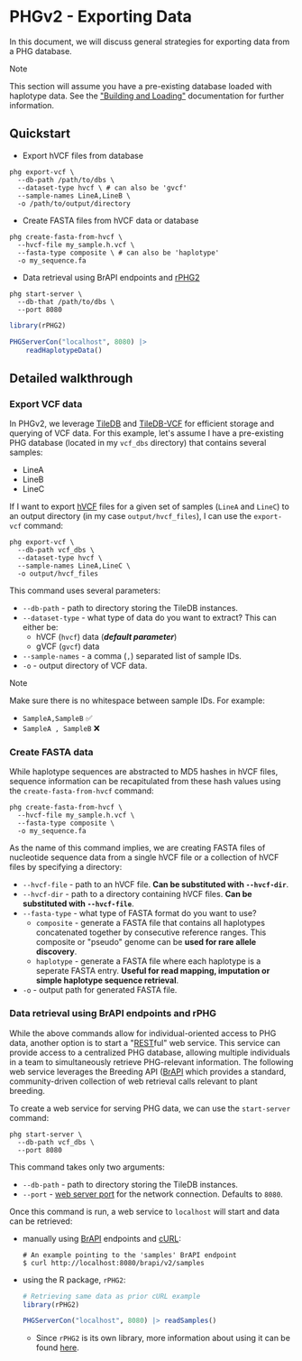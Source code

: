 # PHGv2 - Exporting Data

In this document, we will discuss general strategies for exporting
data from a PHG database.

> [!NOTE]
> This section will assume you have a pre-existing database loaded
> with haplotype data. See the ["Building and Loading"](build_and_load.md)
> documentation for further information.

## Quickstart

* Export hVCF files from database
```shell
phg export-vcf \
  --db-path /path/to/dbs \
  --dataset-type hvcf \ # can also be 'gvcf'
  --sample-names LineA,LineB \
  -o /path/to/output/directory
```

* Create FASTA files from hVCF data or database
```shell
phg create-fasta-from-hvcf \
  --hvcf-file my_sample.h.vcf \
  --fasta-type composite \ # can also be 'haplotype'
  -o my_sequence.fa
```

* Data retrieval using BrAPI endpoints and [rPHG2](https://maize-genetics.github.io/rPHG2/)

```shell
phg start-server \
  --db-that /path/to/dbs \
  --port 8080
```

``` r
library(rPHG2)

PHGServerCon("localhost", 8080) |>
    readHaplotypeData()
```

## Detailed walkthrough

### Export VCF data
In PHGv2, we leverage [TileDB](https://tiledb.com/) and
[TileDB-VCF](https://docs.tiledb.com/main/integrations-and-extensions/genomics/population-genomics)
for efficient storage and querying of VCF data. For this example,
let's assume I have a pre-existing PHG database (located in my
`vcf_dbs` directory) that contains several 
samples:

* LineA
* LineB
* LineC

If I want to export [hVCF](hvcf_specifications.md) files for a given set of samples 
(`LineA` and `LineC`) to an output directory (in my case 
`output/hvcf_files`), I can use the `export-vcf` command:

```shell
phg export-vcf \
  --db-path vcf_dbs \
  --dataset-type hvcf \
  --sample-names LineA,LineC \
  -o output/hvcf_files
```

This command uses several parameters:

* `--db-path` - path to directory storing the TileDB instances.
* `--dataset-type` - what type of data do you want to extract? This
  can either be:
  + hVCF (`hvcf`) data (**_default parameter_**)
  + gVCF (`gvcf`) data
* `--sample-names` - a comma (`,`) separated list of sample IDs.
* `-o` - output directory of VCF data.

> [!NOTE]
> Make sure there is no whitespace between sample IDs. For example:
> * `SampleA,SampleB` ✅
> * `SampleA , SampleB` ❌

### Create FASTA data
While haplotype sequences are abstracted to MD5 hashes in hVCF
files, sequence information can be recapitulated from these hash 
values using the `create-fasta-from-hvcf` command:

```shell
phg create-fasta-from-hvcf \
  --hvcf-file my_sample.h.vcf \
  --fasta-type composite \
  -o my_sequence.fa
```

As the name of this command implies, we are creating FASTA files
of nucleotide sequence data from a single hVCF file or a collection
of hVCF files by specifying a directory:

* `--hvcf-file` - path to an hVCF file. **Can be substituted with
  `--hvcf-dir`**.
* `--hvcf-dir` - path to a directory containing hVCF files. **Can be
  substituted with `--hvcf-file`**.
* `--fasta-type` - what type of FASTA format do you want to use?
  + `composite` - generate a FASTA file that contains all haplotypes 
    concatenated together by consecutive reference ranges. This 
    composite or "pseudo" genome can be **used for rare allele 
    discovery**.
  + `haplotype` - generate a FASTA file where each haplotype is a
    seperate FASTA entry. **Useful for read mapping, imputation
    or simple haplotype sequence retrieval**.
* `-o` - output path for generated FASTA file.


### Data retrieval using BrAPI endpoints and rPHG

While the above commands allow for individual-oriented access to PHG
data, another option is to start a "[REST](https://en.wikipedia.org/wiki/REST)ful"
web service. This service can provide access to a centralized PHG 
database, allowing multiple individuals in a team to simultaneously
retrieve PHG-relevant information. The following web service 
leverages the Breeding API ([BrAPI](https://brapi.org/]\)) which
provides a standard, community-driven collection of web retrieval
calls relevant to plant breeding.

To create a web service for serving PHG data, we can use the
`start-server` command:

```shell
phg start-server \
  --db-path vcf_dbs \
  --port 8080
```

This command takes only two arguments:

* `--db-path` - path to directory storing the TileDB instances.
* `--port` - [web server port](https://en.wikipedia.org/wiki/Port_(computer_networking)) 
  for the network connection. Defaults to `8080`.

Once this command is run, a web service to `localhost` will start
and data can be retrieved:
* manually using 
[BrAPI](https://brapi.org/specification) endpoints and 
[cURL](https://en.wikipedia.org/wiki/CURL):

  ```shell
  # An example pointing to the 'samples' BrAPI endpoint
  $ curl http://localhost:8080/brapi/v2/samples
  ```

* using the R package, `rPHG2`:

  ```r
  # Retrieving same data as prior cURL example
  library(rPHG2)
  
  PHGServerCon("localhost", 8080) |> readSamples()
  ```
  + Since `rPHG2` is its own library, more information about using
    it can be found [here](https://maize-genetics.github.io/rPHG2/).
